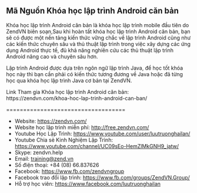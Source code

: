 <h2>Mã Nguồn Khóa học lập trình Android căn bản</h2>

<p>Khóa học lập trình Android căn bản là khóa học lập trình mobile đầu tiên do ZendVN biên soạn,Sau khi hoàn tất khóa học lập trình Android căn bản, bạn sẽ có được một nền tảng kiến thức vững chắc về lập trình Android cũng như các kiến thức chuyên sâu và thủ thuật lập trình trong việc xây dựng các ứng dụng Android thực tế, đủ khả năng nghiên cứu các thủ thuật lập trình Android nâng cao và chuyên sâu hơn.</p>

<p>Lập trình Android được dựa trên ngôn ngữ lập trình Java, để học tốt khóa học này thì bạn cần phải có kiến thức tương đương về Java hoặc đã từng học qua khóa học lập trình Java cơ bản tại ZendVN.<p>

<p>Link Tham gia Khóa học lập trình Android căn bản: https://zendvn.com/khoa-hoc-lap-trinh-android-can-ban/</p>

===================================
- Website: https://zendvn.com/
- Website học lập trình miễn phí: http://free.zendvn.com/
- Youtube Học Lập Trình: https://www.youtube.com/user/luutruonghailan/
- Youtube Chia sẻ Kinh Nghiệm Lập Trình: https://www.youtube.com/channel/UC09sEo-HemZlMkGNH9_jatw/
- Skype: zendvn.help
- Email: training@zend.vn
- Số điện thoại: +84 (08) 66.837626
- Facebook: https://www.fb.com/zendvngroup
- Facebook trao đổi lập trình: https://www.fb.com/groups/ZendVN.Group/
- Hỗ trợ học viên: https://www.facebook.com/luutruonghailan
